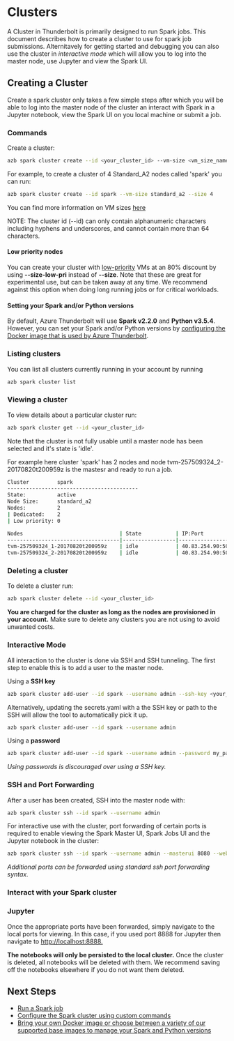 # Clusters
A Cluster in Thunderbolt is primarily designed to run Spark jobs. This document describes how to create a cluster
to use for spark job submissions. Alternitavely for getting started and debugging you can also use the cluster
in _interactive mode_ which will allow you to log into the master node, use Jupyter and view the Spark UI.

## Creating a Cluster
Create a spark cluster only takes a few simple steps after which you will be
able to log into the master node of the cluster an interact with Spark in a
Jupyter notebook, view the Spark UI on you local machine or submit a job.

### Commands
Create a cluster:

```sh
azb spark cluster create --id <your_cluster_id> --vm-size <vm_size_name> --size <number_of_nodes>
```

For example, to create a cluster of 4 Standard_A2 nodes called 'spark' you can run:
```sh
azb spark cluster create --id spark --vm-size standard_a2 --size 4
```

You can find more information on VM sizes [here](https://docs.microsoft.com/en-us/azure/virtual-machines/linux/sizes)

NOTE: The cluster id (--id) can only contain alphanumeric characters including hyphens and underscores, and cannot contain more than 64 characters.

#### Low priority nodes
You can create your cluster with [low-priority](https://docs.microsoft.com/en-us/azure/batch/batch-low-pri-vms) VMs at an 80% discount by using **--size-low-pri** instead of **--size**. Note that these are great for experimental use, but can be taken away at any time. We recommend against this option when doing long running jobs or for critical workloads.

#### Setting your Spark and/or Python versions
By default, Azure Thunderbolt will use **Spark v2.2.0** and **Python v3.5.4**. However, you can set your Spark and/or Python versions by [configuring the Docker image that is used by Azure Thunderbolt](./12-docker-image.md).

### Listing clusters
You can list all clusters currently running in your account by running

```sh
azb spark cluster list
```

### Viewing a cluster
To view details about a particular cluster run:

```sh
azb spark cluster get --id <your_cluster_id>
```

Note that the cluster is not fully usable until a master node has been selected and it's state is 'idle'.

For example here cluster 'spark' has 2 nodes and node tvm-257509324_2-20170820t200959z is the mastesr and ready to run a job.

```sh
Cluster         spark
------------------------------------------
State:          active
Node Size:      standard_a2
Nodes:          2
| Dedicated:    2
| Low priority: 0

Nodes                               | State           | IP:Port              | Master
------------------------------------|-----------------|----------------------|--------
tvm-257509324_1-20170820t200959z    | idle            | 40.83.254.90:50001   |
tvm-257509324_2-20170820t200959z    | idle            | 40.83.254.90:50000   | *
```

### Deleting a cluster
To delete a cluster run:

```sh
azb spark cluster delete --id <your_cluster_id>
```

__You are charged for the cluster as long as the nodes are provisioned in your account.__ Make sure to delete any clusters you are not using to avoid unwanted costs.

### Interactive Mode
All interaction to the cluster is done via SSH and SSH tunneling. The first step to enable this is to add
a user to the master node.

Using a __SSH key__
```sh
azb spark cluster add-user --id spark --username admin --ssh-key <your_key_OR_path_to_key>
```

Alternatively, updating the secrets.yaml with a the SSH key or path to the SSH will allow the tool to automatically
pick it up.

```sh
azb spark cluster add-user --id spark --username admin
```

Using a __password__
```sh
azb spark cluster add-user --id spark --username admin --password my_password
```

_Using passwords is discouraged over using a SSH key._

### SSH and Port Forwarding
After a user has been created, SSH into the master node with:

```sh
azb spark cluster ssh --id spark --username admin
```

For interactive use with the cluster, port forwarding of certain ports is required to enable viewing the Spark Master UI,
Spark Jobs UI and the Jupyter notebook in the cluster:

```sh
azb spark cluster ssh --id spark --username admin --masterui 8080 --webui 4040 --jupyter 8888
```

_Additional ports can be forwarded using standard ssh port forwarding syntax._

### Interact with your Spark cluster

### Jupyter
Once the appropriate ports have been forwarded, simply navigate to the local ports for viewing. In
this case, if you used port 8888 for Jupyter then navigate to [http://localhost:8888.](http://localhost:8888)

__The notebooks will only be persisted to the local cluster.__ Once the cluster is deleted, all notebooks
will be deleted with them. We recommend saving off the notebooks elsewhere if you do not want them
deleted.

## Next Steps
- [Run a Spark job](./20-spark-submit.md)
- [Configure the Spark cluster using custom commands](./11-custom-scripts.md)
- [Bring your own Docker image or choose between a variety of our supported base images to manage your Spark and Python versions](./12-docker-image.md)
